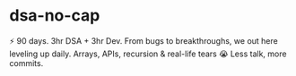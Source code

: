 # dsa-no-cap
⚡ 90 days. 3hr DSA + 3hr Dev. From bugs to breakthroughs, we out here leveling up daily. Arrays, APIs, recursion &amp; real-life tears 😭 Less talk, more commits.
